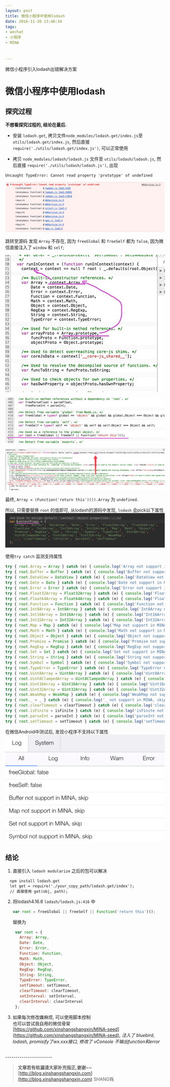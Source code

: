 ```yaml
---
layout: post
title: 微信小程序中使用lodash
date: 2016-11-30 13:48:34
tags: 
- wechat
- 小程序
- MINA


---
```


微信小程序引入lodash出错解决方案
<!-- more -->



# 微信小程序中使用lodash

## 探究过程
**不想看探究过程的, 结论在最后.** 
 

- 安装 `lodash.get`, 拷贝文件`node_modules/lodash.get/index.js`至 `utils/lodash.get/index.js`, 然后直接  `require('./utils/lodash.get/index.js')`, 可以正常使用  

- 拷贝 `node_modules/lodash/lodash.js` 文件至 `utils/lodash/lodash.js`, 然后直接 `require('./utils/lodash/lodash.js')`, 出现 
```plain
Uncaught TypeError: Cannot read property 'prototype' of undefined
```

![lodash](/img/mina/mina-lodash1.png)  

跳转至源码 发现 `Array` 不存在, 因为 `freeGlobal` 和 `freeSelf` 都为 `false`, 因为微信直接注入了 `window` 和 `self`;

![lodash](/img/mina/mina-lodash2.png)  

![lodash](/img/mina/mina-lodash3.png) 

![lodash](/img/mina/mina-lodash5.png)  

 最终, `Array = (Function('return this')()).Array` 为 `undefined`.
 
 所以, 只需要替换 `root` 的值即可, 从lodash的源码中发现, `lodash` 会pick以下属性  
 ![lodash](/img/mina/mina-lodash6.png)    
 
 使用`try catch` 监测支持属性
  ```js
  try { root.Array = Array } catch (e) { console.log('Array not support in MINA, skip') }
  try { root.Buffer = Buffer } catch (e) { console.log('Buffer not support in MINA, skip') }
  try { root.DataView = DataView } catch (e) { console.log('DataView not support in MINA, skip') }
  try { root.Date = Date } catch (e) { console.log('Date not support in MINA, skip') }
  try { root.Error = Error } catch (e) { console.log('Error not support in MINA, skip') }
  try { root.Float32Array = Float32Array } catch (e) { console.log('Float32Array not support in MINA, skip') }
  try { root.Float64Array = Float64Array } catch (e) { console.log('Float64Array not support in MINA, skip') }
  try { root.Function = Function } catch (e) { console.log('Function not support in MINA, skip') }
  try { root.Int8Array = Int8Array } catch (e) { console.log('Int8Array not support in MINA, skip') }
  try { root.Int16Array = Int16Array } catch (e) { console.log('Int16Array not support in MINA, skip') }
  try { root.Int32Array = Int32Array } catch (e) { console.log('Int32Array not support in MINA, skip') }
  try { root.Map = Map } catch (e) { console.log('Map not support in MINA, skip') }
  try { root.Math = Math } catch (e) { console.log('Math not support in MINA, skip') }
  try { root.Object = Object } catch (e) { console.log('Object not support in MINA, skip') }
  try { root.Promise = Promise } catch (e) { console.log('Promise not support in MINA, skip') }
  try { root.RegExp = RegExp } catch (e) { console.log('RegExp not support in MINA, skip') }
  try { root.Set = Set } catch (e) { console.log('Set not support in MINA, skip') }
  try { root.String = String } catch (e) { console.log('String not support in MINA, skip') }
  try { root.Symbol = Symbol } catch (e) { console.log('Symbol not support in MINA, skip') }
  try { root.TypeError = TypeError } catch (e) { console.log('TypeError not support in MINA, skip') }
  try { root.Uint8Array = Uint8Array } catch (e) { console.log('Uint8Array not support in MINA, skip') }
  try { root.Uint8ClampedArray = Uint8ClampedArray } catch (e) { console.log('Uint8ClampedArray not support in MINA, skip') }
  try { root.Uint16Array = Uint16Array } catch (e) { console.log('Uint16Array not support in MINA, skip') }
  try { root.Uint32Array = Uint32Array } catch (e) { console.log('Uint32Array not support in MINA, skip') }
  try { root.WeakMap = WeakMap } catch (e) { console.log('WeakMap not support in MINA, skip') }
  try { root._ = _ } catch (e) { console.log('_ not support in MINA, skip') }
  try { root.clearTimeout = clearTimeout } catch (e) { console.log('clearTimeout not support in MINA, skip') }
  try { root.isFinite = isFinite } catch (e) { console.log('isFinite not support in MINA, skip') }
  try { root.parseInt = parseInt } catch (e) { console.log('parseInt not support in MINA, skip') }
  try { root.setTimeout = setTimeout } catch (e) { console.log('setTimeout not support in MINA, skip') }
  ```
 
  在微信Android中测试后, 发现小程序不支持以下属性  
  ![lodash](/img/mina/mina-lodash7.png)    




## 结论
1. 直接引入 `lodash modularize` 之后的包可以解决
  ```plain
    npm install lodash.get
    let get = require('./your_copy_path/lodash.get/index');
    // 直接使用 get(obj, path);
  ```

2. 将lodash4.16.6 `lodash/lodash.js:416` 中  

    ```js
    var root = freeGlobal || freeSelf || Function('return this')();
    ```

    替换为  
   ```js
    var root = {
      Array: Array,
      Date: Date,
      Error: Error,
      Function: Function,
      Math: Math,
      Object: Object,
      RegExp: RegExp,
      String: String,
      TypeError: TypeError,
      setTimeout: setTimeout,
      clearTimeout: clearTimeout,
      setInterval: setInterval,
      clearInterval: clearInterval
    };
   ```
3. 如果每次修改嫌麻烦, 可以使用脚本控制  
   也可以尝试我自用的微信骨架 [https://github.com/xinshangshangxin/MINA-seed](https://github.com/xinshangshangxin/MINA-seed), *注入了 bluebird, lodash, promisify了wx.xxx接口, 修改了 vConsole 不输出function和error*  
      
 <br>    
-----------------------

> **文章若有纰漏请大家补充指正,谢谢~~**  
> [http://blog.xinshangshangxin.com](http://blog.xinshangshangxin.com) SHANG殇


